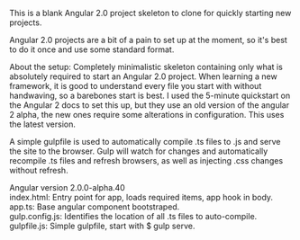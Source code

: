 This is a blank Angular 2.0 project skeleton to clone for quickly starting new projects.

Angular 2.0 projects are a bit of a pain to set up at the moment, so it's best to do it
once and use some standard format. 

About the setup:
Completely minimalistic skeleton containing only what is absolutely required to start an 
Angular 2.0 project. When learning a new framework, it is good to understand every file you
start with without handwaving, so a barebones start is best. I used the 5-minute quickstart
on the Angular 2 docs to set this up, but they use an old version of the angular 2 alpha,
the new ones require some alterations in configuration. This uses the latest version.

A simple gulpfile is used to automatically compile .ts files to .js and serve the site to 
the browser. Gulp will watch for changes and automatically recompile .ts files and refresh
browsers, as well as injecting .css changes without refresh.

Angular version 2.0.0-alpha.40 <br>
index.html: Entry point for app, loads required items, app hook in body. <br>
app.ts: Base angular component bootstraped. <br>
gulp.config.js: Identifies the location of all .ts files to auto-compile. <br>
gulpfile.js: Simple gulpfile, start with $ gulp serve.